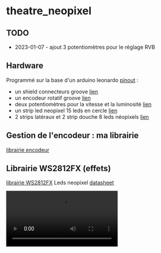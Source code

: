 # theatre_neopixel

## TODO

* 2023-01-07 - ajout 3 potentiomètres pour le réglage RVB

## Hardware

Programmé sur la base d'un arduino leonardo [pinout](/documentation/Pinout-Leonardo_latest.pdf) :

* un shield connecteurs groove [lien](https://wiki.seeedstudio.com/Base_Shield_V2/)
* un encodeur rotatif groove [lien](https://wiki.seeedstudio.com/Grove-Encoder/)
* deux potentiomètres pour la vitesse et la luminosité [lien](https://wiki.seeedstudio.com/Grove-Slide_Potentiometer/)
* un strip led neopixel 15 leds en cercle [lien](https://www.adafruit.com/product/2873)
* 2 strips latéraux et 2 strip douche 8 leds néopixels [lien](https://www.adafruit.com/product/2869)

## Gestion de l'encodeur : ma librairie

[librairie encodeur](/lib/encoder/README.md)

## Librairie WS2812FX (effets)

[librairie WS2812FX](https://github.com/kitesurfer1404/WS2812FX)
Leds neopixel [datasheet](/documentation/WS2812.pdf)

![lien](/documentation/VID_20230107_190055.mp4)
